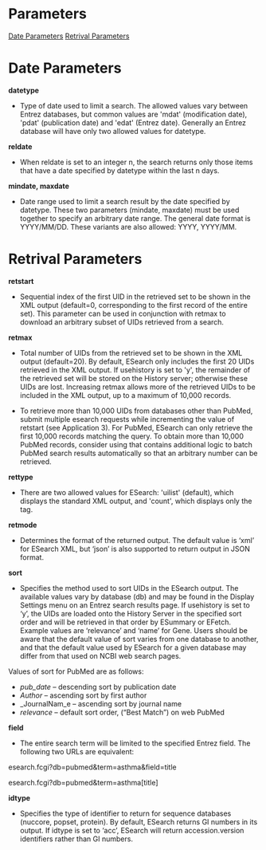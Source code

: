 # Parameters

[Date Parameters](#date-parameters)
[Retrival Parameters](#retrival-parameters)

# Date Parameters

**datetype**
  * Type of date used to limit a search. The allowed values vary between Entrez databases, but common values are 'mdat' (modification date), 'pdat' (publication date) and 'edat' (Entrez date). Generally an Entrez database will have only two allowed values for datetype.

**reldate**
  * When reldate is set to an integer n, the search returns only those items that have a date specified by datetype within the last n days.

**mindate, maxdate**
  * Date range used to limit a search result by the date specified by datetype. These two parameters (mindate, maxdate) must be used together to specify an arbitrary date range. The general date format is YYYY/MM/DD. These variants are also allowed: YYYY, YYYY/MM.

# Retrival Parameters


**retstart**
  * Sequential index of the first UID in the retrieved set to be shown in the XML output (default=0, corresponding to the first record of the entire set). This parameter can be used in conjunction with retmax to download an arbitrary subset of UIDs retrieved from a search.

**retmax**
  * Total number of UIDs from the retrieved set to be shown in the XML output (default=20). By default, ESearch only includes the first 20 UIDs retrieved in the XML output. If usehistory is set to 'y', the remainder of the retrieved set will be stored on the History server; otherwise these UIDs are lost. Increasing retmax allows more of the retrieved UIDs to be included in the XML output, up to a maximum of 10,000 records.

  * To retrieve more than 10,000 UIDs from databases other than PubMed, submit multiple esearch requests while incrementing the value of retstart (see Application 3). For PubMed, ESearch can only retrieve the first 10,000 records matching the query. To obtain more than 10,000 PubMed records, consider using <EDirect> that contains additional logic to batch PubMed search results automatically so that an arbitrary number can be retrieved.

**rettype**
  * There are two allowed values for ESearch: 'uilist' (default), which displays the standard XML output, and 'count', which displays only the <Count> tag.

**retmode**
  * Determines the format of the returned output. The default value is ‘xml’ for ESearch XML, but ‘json’ is also supported to return output in JSON format.

**sort**
  * Specifies the method used to sort UIDs in the ESearch output. The available values vary by database (db) and may be found in the Display Settings menu on an Entrez search results page. If usehistory is set to ‘y’, the UIDs are loaded onto the History Server in the specified sort order and will be retrieved in that order by ESummary or EFetch. Example values are ‘relevance’ and ‘name’ for Gene. Users should be aware that the default value of sort varies from one database to another, and that the default value used by ESearch for a given database may differ from that used on NCBI web search pages.

Values of sort for PubMed are as follows:

  * _pub_date_ – descending sort by publication date
  * _Author_ – ascending sort by first author
  * _JournalNam_e – ascending sort by journal name
  * _relevance_ – default sort order, (“Best Match”) on web PubMed

**field**
  * The entire search term will be limited to the specified Entrez field. The following two URLs are equivalent:

esearch.fcgi?db=pubmed&term=asthma&field=title

esearch.fcgi?db=pubmed&term=asthma[title]

**idtype**
  * Specifies the type of identifier to return for sequence databases (nuccore, popset, protein). By default, ESearch returns GI numbers in its output. If idtype is set to ‘acc’, ESearch will return accession.version identifiers rather than GI numbers.
